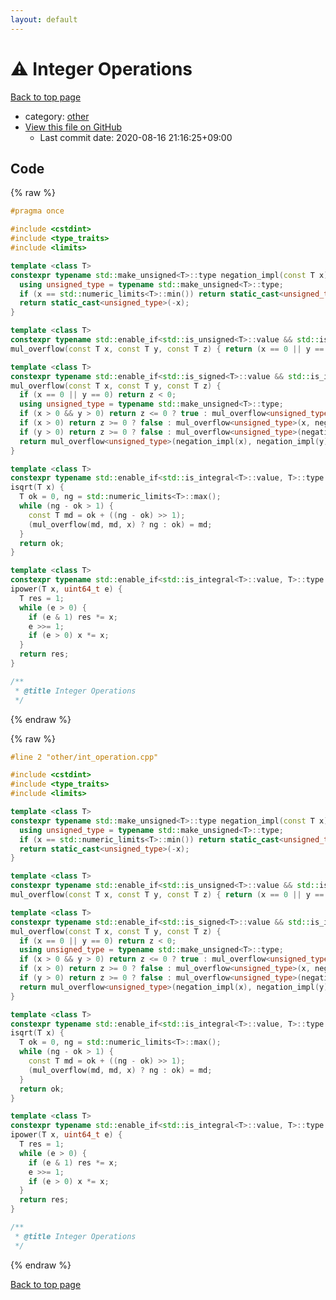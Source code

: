 ```yaml
---
layout: default
---
```


<!-- mathjax config similar to math.stackexchange -->
<script type="text/javascript" async
  src="https://cdnjs.cloudflare.com/ajax/libs/mathjax/2.7.5/MathJax.js?config=TeX-MML-AM_CHTML">
</script>
<script type="text/x-mathjax-config">
  MathJax.Hub.Config({
    TeX: { equationNumbers: { autoNumber: "AMS" }},
    tex2jax: {
      inlineMath: [ ['$','$'] ],
      processEscapes: true
    },
    "HTML-CSS": { matchFontHeight: false },
    displayAlign: "left",
    displayIndent: "2em"
  });
</script>

<script type="text/javascript" src="https://cdnjs.cloudflare.com/ajax/libs/jquery/3.4.1/jquery.min.js"></script>
<script src="https://cdn.jsdelivr.net/npm/jquery-balloon-js@1.1.2/jquery.balloon.min.js" integrity="sha256-ZEYs9VrgAeNuPvs15E39OsyOJaIkXEEt10fzxJ20+2I=" crossorigin="anonymous"></script>
<script type="text/javascript" src="../../assets/js/copy-button.js"></script>
<link rel="stylesheet" href="../../assets/css/copy-button.css" />


# :warning: Integer Operations

<a href="../../index.html">Back to top page</a>

* category: <a href="../../index.html#795f3202b17cb6bc3d4b771d8c6c9eaf">other</a>
* <a href="{{ site.github.repository_url }}/blob/master/other/int_operation.cpp">View this file on GitHub</a>
    - Last commit date: 2020-08-16 21:16:25+09:00




## Code

<a id="unbundled"></a>
{% raw %}
```cpp
#pragma once

#include <cstdint>
#include <type_traits>
#include <limits>

template <class T>
constexpr typename std::make_unsigned<T>::type negation_impl(const T x) {
  using unsigned_type = typename std::make_unsigned<T>::type;
  if (x == std::numeric_limits<T>::min()) return static_cast<unsigned_type>(x);
  return static_cast<unsigned_type>(-x);
}

template <class T>
constexpr typename std::enable_if<std::is_unsigned<T>::value && std::is_integral<T>::value, bool>::type
mul_overflow(const T x, const T y, const T z) { return (x == 0 || y == 0) ? false : x > z / y; }

template <class T>
constexpr typename std::enable_if<std::is_signed<T>::value && std::is_integral<T>::value, bool>::type
mul_overflow(const T x, const T y, const T z) {
  if (x == 0 || y == 0) return z < 0;
  using unsigned_type = typename std::make_unsigned<T>::type;
  if (x > 0 && y > 0) return z <= 0 ? true : mul_overflow<unsigned_type>(x, y, z);
  if (x > 0) return z >= 0 ? false : mul_overflow<unsigned_type>(x, negation_impl(y), negation_impl(z));
  if (y > 0) return z >= 0 ? false : mul_overflow<unsigned_type>(negation_impl(x), y, negation_impl(z));
  return mul_overflow<unsigned_type>(negation_impl(x), negation_impl(y), z);
}

template <class T>
constexpr typename std::enable_if<std::is_integral<T>::value, T>::type
isqrt(T x) {
  T ok = 0, ng = std::numeric_limits<T>::max();
  while (ng - ok > 1) {
    const T md = ok + ((ng - ok) >> 1);
    (mul_overflow(md, md, x) ? ng : ok) = md;
  }
  return ok;
}

template <class T>
constexpr typename std::enable_if<std::is_integral<T>::value, T>::type
ipower(T x, uint64_t e) {
  T res = 1;
  while (e > 0) {
    if (e & 1) res *= x;
    e >>= 1;
    if (e > 0) x *= x;
  }
  return res;
}

/**
 * @title Integer Operations
 */
```
{% endraw %}

<a id="bundled"></a>
{% raw %}
```cpp
#line 2 "other/int_operation.cpp"

#include <cstdint>
#include <type_traits>
#include <limits>

template <class T>
constexpr typename std::make_unsigned<T>::type negation_impl(const T x) {
  using unsigned_type = typename std::make_unsigned<T>::type;
  if (x == std::numeric_limits<T>::min()) return static_cast<unsigned_type>(x);
  return static_cast<unsigned_type>(-x);
}

template <class T>
constexpr typename std::enable_if<std::is_unsigned<T>::value && std::is_integral<T>::value, bool>::type
mul_overflow(const T x, const T y, const T z) { return (x == 0 || y == 0) ? false : x > z / y; }

template <class T>
constexpr typename std::enable_if<std::is_signed<T>::value && std::is_integral<T>::value, bool>::type
mul_overflow(const T x, const T y, const T z) {
  if (x == 0 || y == 0) return z < 0;
  using unsigned_type = typename std::make_unsigned<T>::type;
  if (x > 0 && y > 0) return z <= 0 ? true : mul_overflow<unsigned_type>(x, y, z);
  if (x > 0) return z >= 0 ? false : mul_overflow<unsigned_type>(x, negation_impl(y), negation_impl(z));
  if (y > 0) return z >= 0 ? false : mul_overflow<unsigned_type>(negation_impl(x), y, negation_impl(z));
  return mul_overflow<unsigned_type>(negation_impl(x), negation_impl(y), z);
}

template <class T>
constexpr typename std::enable_if<std::is_integral<T>::value, T>::type
isqrt(T x) {
  T ok = 0, ng = std::numeric_limits<T>::max();
  while (ng - ok > 1) {
    const T md = ok + ((ng - ok) >> 1);
    (mul_overflow(md, md, x) ? ng : ok) = md;
  }
  return ok;
}

template <class T>
constexpr typename std::enable_if<std::is_integral<T>::value, T>::type
ipower(T x, uint64_t e) {
  T res = 1;
  while (e > 0) {
    if (e & 1) res *= x;
    e >>= 1;
    if (e > 0) x *= x;
  }
  return res;
}

/**
 * @title Integer Operations
 */

```
{% endraw %}

<a href="../../index.html">Back to top page</a>

